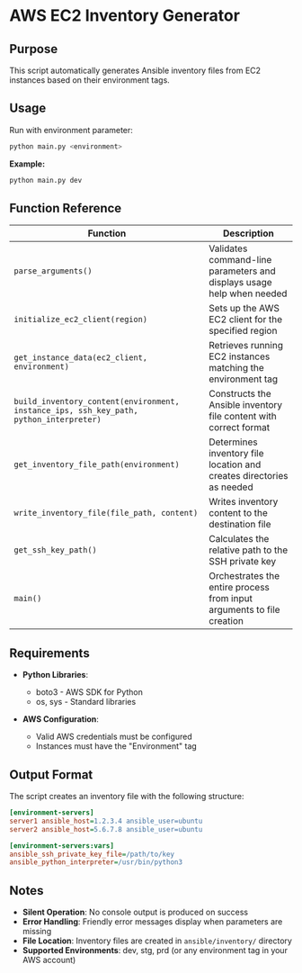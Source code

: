 # AWS EC2 Inventory Generator

## Purpose
This script automatically generates Ansible inventory files from EC2 instances based on their environment tags.

## Usage
Run with environment parameter:
```bash
python main.py <environment>
```

**Example:**
```bash
python main.py dev
```

## Function Reference

| Function | Description |
|----------|-------------|
| `parse_arguments()` | Validates command-line parameters and displays usage help when needed |
| `initialize_ec2_client(region)` | Sets up the AWS EC2 client for the specified region |
| `get_instance_data(ec2_client, environment)` | Retrieves running EC2 instances matching the environment tag |
| `build_inventory_content(environment, instance_ips, ssh_key_path, python_interpreter)` | Constructs the Ansible inventory file content with correct format |
| `get_inventory_file_path(environment)` | Determines inventory file location and creates directories as needed |
| `write_inventory_file(file_path, content)` | Writes inventory content to the destination file |
| `get_ssh_key_path()` | Calculates the relative path to the SSH private key |
| `main()` | Orchestrates the entire process from input arguments to file creation |

## Requirements

* **Python Libraries**:
  * boto3 - AWS SDK for Python
  * os, sys - Standard libraries

* **AWS Configuration**:
  * Valid AWS credentials must be configured
  * Instances must have the "Environment" tag

## Output Format

The script creates an inventory file with the following structure:

```ini
[environment-servers]
server1 ansible_host=1.2.3.4 ansible_user=ubuntu
server2 ansible_host=5.6.7.8 ansible_user=ubuntu

[environment-servers:vars]
ansible_ssh_private_key_file=/path/to/key
ansible_python_interpreter=/usr/bin/python3
```

## Notes

* **Silent Operation**: No console output is produced on success
* **Error Handling**: Friendly error messages display when parameters are missing
* **File Location**: Inventory files are created in `ansible/inventory/` directory
* **Supported Environments**: dev, stg, prd (or any environment tag in your AWS account)
